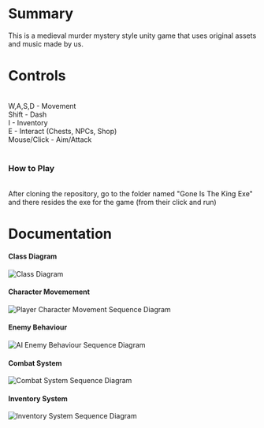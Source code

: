 # Summary

This is a medieval murder mystery style unity game that uses original assets and music made by us.



# Controls

<br>
W,A,S,D - Movement <br>
Shift - Dash <br>
I - Inventory <br>
E - Interact (Chests, NPCs, Shop) <br>
Mouse/Click - Aim/Attack <br>
<br>

### How to Play
<br>
After cloning the repository, go to the folder named "Gone Is The King Exe" and there resides the exe for the game (from their click and run)

# Documentation

#### Class Diagram
![Class Diagram](./ClassDiagram.png)

#### Character Movemement
![Player Character Movement Sequence Diagram](./PlayerCharacterMovement_SequenceDiagram.png)

#### Enemy Behaviour
![AI Enemy Behaviour Sequence Diagram](./AIEnemyBehaviour_SequenceDiagram.png)

#### Combat System
![Combat System Sequence Diagram](./CombatSystem_SequenceDiagram.png)

#### Inventory System
![Inventory System Sequence Diagram](./InventorySystem_SequenceDiagram.png)
